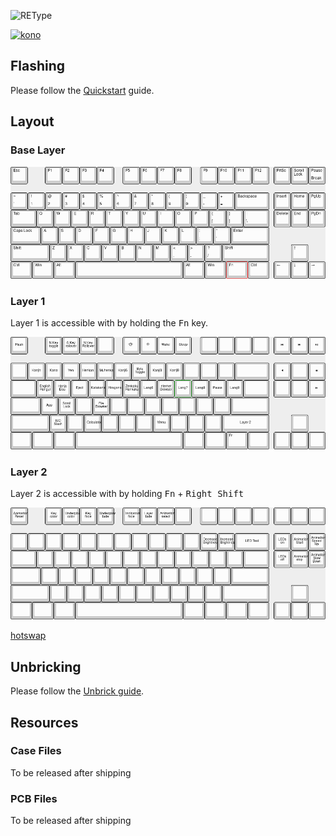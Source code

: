 ![REType](https://cdn.shopify.com/s/files/1/1994/3097/products/REType_White_5.jpg?v=1532112289)

[![kono](https://cdn.shopify.com/s/files/1/0123/8935/1482/files/Join_Waitlist_on_Kono_large.png?v=1540928208 "Join Waitlist On Kono Store")](https://kono.store/products/retype-keyboard)

## Flashing

Please follow the [Quickstart](Quickstart.md) guide.

## Layout

### Base Layer
![layout](../images/REType/layout.png "REType Base Layout")

### Layer 1
Layer 1 is accessible with by holding the <kbd>Fn</kbd> key.

![layer1](../images/REType/layer1.png "REType Layer 1")

### Layer 2
Layer 2 is accessible with by holding <kbd>Fn</kbd> + <kbd>Right Shift</kbd>

![layer1](../images/REType/layer2.png "REType Layer 2")

[hotswap](../Hotswap.md ':include')

## Unbricking

Please follow the [Unbrick guide](../BOSSA.md).

## Resources

### Case Files

To be released after shipping

### PCB Files

To be released after shipping
